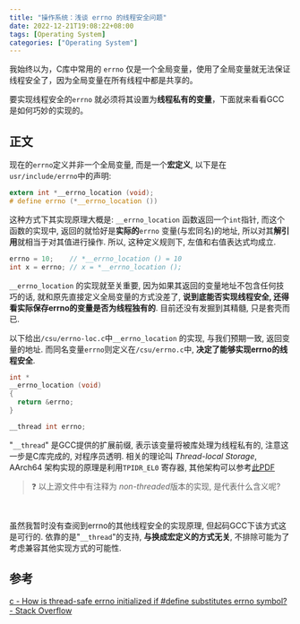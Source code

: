 ```yaml
---
title: "操作系统：浅谈 errno 的线程安全问题"
date: 2022-12-21T19:08:22+08:00
tags: [Operating System]
categories: ["Operating System"]
---
```






我始终以为，C库中常用的 `errno` 仅是一个全局变量，使用了全局变量就无法保证线程安全了，因为全局变量在所有线程中都是共享的。

要实现线程安全的`errno` 就必须将其设置为**线程私有的变量**，下面就来看看GCC是如何巧妙的实现的。

## 正文

现在的`errno`定义并非一个全局变量, 而是一个**宏定义**, 以下是在`usr/include/errno`中的声明:

```c
extern int *__errno_location (void);
# define errno (*__errno_location ())
```

 这种方式下其实现原理大概是: `__errno_location` 函数返回一个`int`指针, 而这个函数的实现中, 返回的就恰好是**实际的**`errno` 变量(与宏同名)的地址, 所以对其**解引用**就相当于对其值进行操作. 所以, 这种定义规则下, 左值和右值表达式均成立.

```c
errno = 10;    // *__errno_location () = 10
int x = errno; // x = *__errno_location ();
```

`__errno_location` 的实现就至关重要, 因为如果其返回的变量地址不包含任何技巧的话, 就和原先直接定义全局变量的方式没差了, **说到底能否实现线程安全, 还得看实际保存errno的变量是否为线程独有的**. 目前还没有发掘到其精髓, 只是套壳而已.

以下给出`/csu/errno-loc.c`中`__errno_location` 的实现, 与我们预期一致, 返回变量的地址. 而同名变量`errno`则定义在`/csu/errno.c`中, **决定了能够实现errno的线程安全**.

```c
int *
__errno_location (void)
{
  return &errno;
}
```

```c
__thread int errno;
```

"`__thread`" 是GCC提供的扩展前缀, 表示该变量将被库处理为线程私有的, 注意这一步是C库完成的, 对程序员透明. 相关的理论叫 *Thread-local Storage*, AArch64 架构实现的原理是利用`TPIDR_EL0` 寄存器, 其他架构可以参考[此PDF](https://akkadia.org/drepper/tls.pdf)

> :question: 以上源文件中有注释为 *non-threaded*版本的实现, 是代表什么含义呢?

​                                            

虽然我暂时没有查阅到errno的其他线程安全的实现原理, 但起码GCC下该方式这是可行的. 依靠的是"`__thread`"的支持, **与换成宏定义的方式无关**, 不排除可能为了考虑兼容其他实现方式的可能性.

## 参考

[c - How is thread-safe errno initialized if #define substitutes errno symbol? - Stack Overflow](https://stackoverflow.com/questions/18025995/how-is-thread-safe-errno-initialized-if-define-substitutes-errno-symbol)
